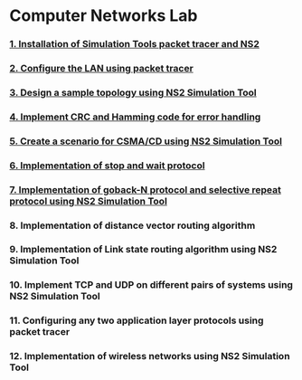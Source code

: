 # Computer Networks Lab

### [1. Installation of Simulation Tools packet tracer and NS2](./week1/readme.md)

### [2. Configure the LAN using packet tracer](./week2/readme.md)

### [3. Design a sample topology using NS2 Simulation Tool](./week3/sample.tcl)

### [4. Implement CRC and Hamming code for error handling](./week4)

### [5. Create a scenario for CSMA/CD using NS2 Simulation Tool](./week5/csma_cd.tcl)

### [6. Implementation of stop and wait protocol](./week6)

### [7. Implementation of goback-N protocol and selective repeat protocol using NS2 Simulation Tool](./week7/gobackn.tcl)

### 8. Implementation of distance vector routing algorithm

### 9. Implementation of Link state routing algorithm using NS2 Simulation Tool

### 10. Implement TCP and UDP on different pairs of systems using NS2 Simulation Tool

### 11. Configuring any two application layer protocols using packet tracer

### 12. Implementation of wireless networks using NS2 Simulation Tool
